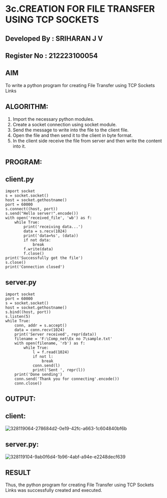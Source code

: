 # 3c.CREATION FOR FILE TRANSFER USING TCP SOCKETS

## Developed By : SRIHARAN J V  
## Register No  : 212223100054

## AIM
To write a python program for creating File Transfer using TCP Sockets Links
## ALGORITHM:
1. Import the necessary python modules.
2. Create a socket connection using socket module.
3. Send the message to write into the file to the client file.
4. Open the file and then send it to the client in byte format.
5. In the client side receive the file from server and then write the content into it.
## PROGRAM:
## client.py
```
import socket
s = socket.socket()
host = socket.gethostname()
port = 60000
s.connect((host, port))
s.send("Hello server!".encode())
with open('received_file', 'wb') as f:
    while True:
        print('receiving data...')
        data = s.recv(1024)
        print('data=%s', (data))
        if not data:
            break
        f.write(data)
        f.close()
print('Successfully got the file')
s.close()
print('Connection closed')
```

## server.py
```
import socket
port = 60000
s = socket.socket()
host = socket.gethostname()
s.bind((host, port))
s.listen(5)
while True:
    conn, addr = s.accept()
    data = conn.recv(1024)
    print('Server received', repr(data))
    filename = 'F:\Comp_net\Ex no 7\sample.txt'
    with open(filename, 'rb') as f:
        while True:
            l = f.read(1024)
            if not l:
                break
            conn.send(l)
            print('Sent ', repr(l))
    print('Done sending')
    conn.send('Thank you for connecting'.encode())
    conn.close()
```
## OUTPUT:
## client:
![328119064-278684d2-0e19-42fc-a663-1c604840bf6b](https://github.com/sriharan23000516/3c.FILE_TRANSFER_USING_TCP_SOCKETS/assets/139841769/a1ee0f16-f761-433a-9dfb-5942b2a64d4a)

## server.py:
![328119104-9ab0f6d4-1b96-4abf-a94e-e2248decf639](https://github.com/sriharan23000516/3c.FILE_TRANSFER_USING_TCP_SOCKETS/assets/139841769/35e1c5b9-f291-4d57-9b6c-b838ac47790b)

## RESULT
Thus, the python program for creating File Transfer using TCP Sockets Links was 
successfully created and executed.
